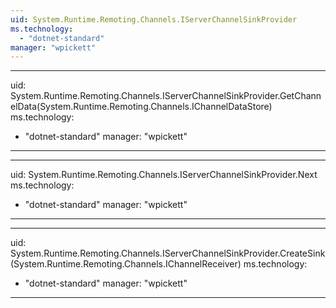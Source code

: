 ```yaml
---
uid: System.Runtime.Remoting.Channels.IServerChannelSinkProvider
ms.technology: 
  - "dotnet-standard"
manager: "wpickett"
---
```


---
uid: System.Runtime.Remoting.Channels.IServerChannelSinkProvider.GetChannelData(System.Runtime.Remoting.Channels.IChannelDataStore)
ms.technology: 
  - "dotnet-standard"
manager: "wpickett"
---

---
uid: System.Runtime.Remoting.Channels.IServerChannelSinkProvider.Next
ms.technology: 
  - "dotnet-standard"
manager: "wpickett"
---

---
uid: System.Runtime.Remoting.Channels.IServerChannelSinkProvider.CreateSink(System.Runtime.Remoting.Channels.IChannelReceiver)
ms.technology: 
  - "dotnet-standard"
manager: "wpickett"
---
